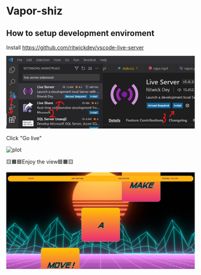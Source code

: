 # Vapor-shiz

## How to setup development enviroment

Install https://github.com/ritwickdey/vscode-live-server

![plot](docs/1.jpg)

Click "Go live"

![plot](https://github.com/ritwickdey/vscode-live-server/blob/master/images/Screenshot/vscode-live-server-statusbar-3.jpg?raw=true)

🟨🟧🟦Enjoy the view🟦🟧🟨

![plot](docs/2.jpg)
